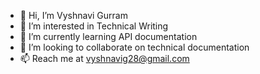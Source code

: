 - 👋 Hi, I’m Vyshnavi Gurram
- 👀 I’m interested in Technical Writing
- 🌱 I’m currently learning API documentation
- 💞️ I’m looking to collaborate on technical documentation
- 📫 Reach me at vyshnavig28@gmail.com

<!---
vyshnavigu/vyshnavigu is a ✨ special ✨ repository because its `README.md` (this file) appears on your GitHub profile.
You can click the Preview link to take a look at your changes.
--->
